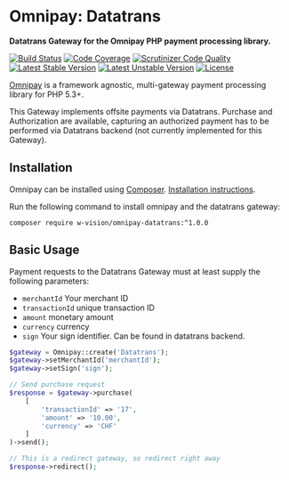 # Omnipay: Datatrans

**Datatrans Gateway for the Omnipay PHP payment processing library.**

[![Build Status](https://api.travis-ci.org/w-vision/omnipay-datatrans.png)](https://travis-ci.org/w-vision/omnipay-datatrans)
[![Code Coverage](https://scrutinizer-ci.com/g/w-vision/omnipay-datatrans/badges/coverage.png?b=master)](https://scrutinizer-ci.com/g/w-vision/omnipay-datatrans/?branch=master)
[![Scrutinizer Code Quality](https://scrutinizer-ci.com/g/w-vision/omnipay-datatrans/badges/quality-score.png?b=master)](https://scrutinizer-ci.com/g/w-vision/omnipay-datatrans/?branch=master)
[![Latest Stable Version](https://poser.pugx.org/w-vision/omnipay-datatrans/v/stable)](https://packagist.org/packages/w-vision/omnipay-datatrans)
[![Latest Unstable Version](https://poser.pugx.org/w-vision/omnipay-datatrans/v/unstable)](https://packagist.org/packages/w-vision/omnipay-datatrans)
[![License](https://poser.pugx.org/w-vision/omnipay-datatrans/license)](https://packagist.org/packages/w-vision/omnipay-datatrans)

[Omnipay](https://github.com/thephpleague/omnipay) is a framework agnostic, multi-gateway payment
processing library for PHP 5.3+.

This Gateway implements offsite payments via Datatrans. Purchase and Authorization are available, capturing an authorized payment has to be performed via Datatrans backend (not currently implemented for this Gateway).

## Installation

Omnipay can be installed using [Composer](https://getcomposer.org/). [Installation instructions](https://getcomposer.org/doc/00-intro.md#installation-linux-unix-osx).

Run the following command to install omnipay and the datatrans gateway:

    composer require w-vision/omnipay-datatrans:^1.0.0

## Basic Usage

Payment requests to the Datatrans Gateway must at least supply the following parameters:

 - `merchantId` Your merchant ID
 - `transactionId` unique transaction ID
 - `amount` monetary amount
 - `currency` currency
 - `sign` Your sign identifier. Can be found in datatrans backend.

```php
$gateway = Omnipay::create('Datatrans');
$gateway->setMerchantId('merchantId');
$gateway->setSign('sign');

// Send purchase request
$response = $gateway->purchase(
    [
        'transactionId' => '17',
        'amount' => '10.00',
        'currency' => 'CHF'
    ]
)->send();

// This is a redirect gateway, so redirect right away
$response->redirect();

```

